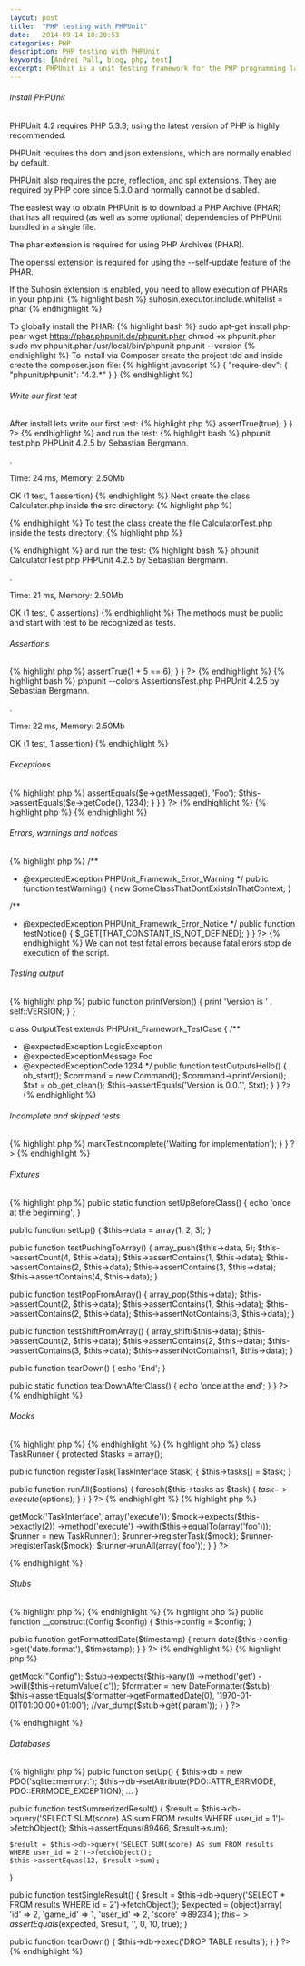 ```yaml
---
layout: post
title:  "PHP testing with PHPUnit"
date:   2014-09-14 18:20:53
categories: PHP
description: PHP testing with PHPUnit
keywords: [Andrei Pall, blog, php, test]
excerpt: PHPUnit is a unit testing framework for the PHP programming language. It is an instance of the xUnit architecture for unit testing frameworks that originated with SUnit and became popular with JUnit. PHPUnit was created by Sebastian Bergmann and its development is hosted on GitHub.
---
```


<h6>Install PHPUnit</h6>

PHPUnit 4.2 requires PHP 5.3.3; using the latest version of PHP is highly recommended.

PHPUnit requires the dom and json extensions, which are normally enabled by default.

PHPUnit also requires the pcre, reflection, and spl extensions. They are required by PHP core since 5.3.0 and normally cannot be disabled.

The easiest way to obtain PHPUnit is to download a PHP Archive (PHAR) that has all required (as well as some optional) dependencies of PHPUnit bundled in a single file.

The phar extension is required for using PHP Archives (PHAR).

The openssl extension is required for using the --self-update feature of the PHAR.

If the Suhosin extension is enabled, you need to allow execution of PHARs in your php.ini:
{% highlight bash %}
suhosin.executor.include.whitelist = phar
{% endhighlight %}

To globally install the PHAR:
{% highlight bash %}
sudo apt-get install php-pear
wget https://phar.phpunit.de/phpunit.phar
chmod +x phpunit.phar
sudo mv phpunit.phar /usr/local/bin/phpunit
phpunit --version
{% endhighlight %}
To install via Composer create the project tdd and inside create the composer.json file:
{% highlight javascript %}
{
    "require-dev": {
        "phpunit/phpunit": "4.2.*"
    }
}
{% endhighlight %}
<h6>Write our first test</h6>
After install lets write our first test:
{% highlight php %}
<?php
class SomeTest extends PHPUnit_Framework_TestCase
{
  public function testSomething()
  {
    $this->assertTrue(true);
  }
}
?>
{% endhighlight %}
and run the test:
{% highlight bash %}
phpunit test.php
PHPUnit 4.2.5 by Sebastian Bergmann.

.

Time: 24 ms, Memory: 2.50Mb

OK (1 test, 1 assertion)
{% endhighlight %}
Next create the class Calculator.php inside the src directory:
{% highlight php %}
<?php
class Calculator
{

}
?>
{% endhighlight %}
To test the class create the file CalculatorTest.php inside the tests directory:
{% highlight php %}
<?php
class CalculatorTest extends PHPUnit_Framework_TestCase
{
  public function testSomething()
  {
  }
}
?>
{% endhighlight %}
and run the test:
{% highlight bash %}
phpunit CalculatorTest.php
PHPUnit 4.2.5 by Sebastian Bergmann.

.

Time: 21 ms, Memory: 2.50Mb

OK (1 test, 0 assertions)
{% endhighlight %}
The methods must be public and start with test to be recognized as tests.
<h6>Assertions</h6> 
{% highlight php %}
<?php
class AssertionsTest extends PHPUnit_Framework_TestCase
{
  public function testBasicAssertion()
  {
    $this->assertTrue(1 + 5 == 6);
  }
}
?>
{% endhighlight %}
{% highlight bash %}
phpunit --colors AssertionsTest.php
PHPUnit 4.2.5 by Sebastian Bergmann.

.

Time: 22 ms, Memory: 2.50Mb

OK (1 test, 1 assertion)
{% endhighlight %}
<h6>Exceptions</h6>
{% highlight php %}
<?php
class AssertionsTest extends PHPUnit_Framework_TestCase
{
  public function testException()
  {
    try {
      throw new LogicException('Foo', 1234);
    } catch(LogicException $e) {
      $this->assertEquals($e->getMessage(), 'Foo');
      $this->assertEquals($e->getCode(), 1234);
    }
  }
}
?>
{% endhighlight %}
{% highlight php %}
<?php
class AssertionsTest extends PHPUnit_Framework_TestCase
{
  /**
   * @expectedException        LogicException
   * @expectedExceptionMessage Foo
   * @expectedExceptionCode    1234
   */
  public function testException()
  {
    throw new LogicException('Foo', 1234);
  }
}
?>
{% endhighlight %}
<h6>Errors, warnings and notices</h6>
{% highlight php %}
<?php
class ExampleTest extends PHPUnit_Framework_TestCase
{
  /**
   * @expectedException PHPUnit_Framewrk_Error
   */
  public function testError()
  {
    new SomeClassThatDontExistsInThatContext;
  }
  
  /**
   * @expectedException PHPUnit_Framewrk_Error_Warning
   */
  public function testWarning()
  {
    new SomeClassThatDontExistsInThatContext;
  }
  
  /**
   * @expectedException PHPUnit_Framewrk_Error_Notice
   */
  public function testNotice()
  {
    $_GET[THAT_CONSTANT_IS_NOT_DEFINED];
  }
}
?>
{% endhighlight %}
We can not test fatal errors because fatal erors stop de execution of the script.
<h6>Testing output</h6>
{% highlight php %}
<?php
class Command
{
  const VERSION ='0.0.1';
  
  public function printVersion()
  {
    print 'Version is ' . self::VERSION;
  }
}

class OutputTest extends PHPUnit_Framework_TestCase
{
  /**
   * @expectedException        LogicException
   * @expectedExceptionMessage Foo
   * @expectedExceptionCode    1234
   */
  public function testOutputsHello()
  {
    ob_start();
    $command = new Command();
    $command->printVersion();
    $txt = ob_get_clean();
    $this->assertEquals('Version is 0.0.1', $txt);
  }
}
?>
{% endhighlight %}
<h6>Incomplete and skipped tests</h6>
{% highlight php %}
<?php
class SomeClassTest extends PHPUnit_Framework_TestCase
{
  public function testSomethingThatDontExistsNow()
  {
    this>markTestIncomplete('Waiting for implementation');
  }
}
?>
{% endhighlight %}
<h6>Fixtures</h6>
{% highlight php %}
<?php
class SomeClassTest extends PHPUnit_Framework_TestCase
{
  protected $data;
  
  public static function setUpBeforeClass()
  {
    echo 'once at the beginning';
  }
  
  public function setUp()
  {
    $this->data = array(1, 2, 3);
  }
  
  public function testPushingToArray()
  {
    array_push($this->data, 5);
    $this->assertCount(4, $this->data);
    $this->assertContains(1, $this->data);
    $this->assertContains(2, $this->data);
    $this->assertContains(3, $this->data);
    $this->assertContains(4, $this->data);
  }
  
  public function testPopFromArray()
  {
    array_pop($this->data);
    $this->assertCount(2, $this->data);
    $this->assertContains(1, $this->data);
    $this->assertContains(2, $this->data);
    $this->assertNotContains(3, $this->data);
  }
  
  public function testShiftFromArray()
  {
    array_shift($this->data);
    $this->assertCount(2, $this->data);
    $this->assertContains(2, $this->data);
    $this->assertContains(3, $this->data);
    $this->assertNotContains(1, $this->data);
  }
  
  public function tearDown()
  {
    echo 'End';
  }
  
  public static function tearDownAfterClass()
  {
    echo 'once at the end';
  }
}
?>
{% endhighlight %}
<h6>Mocks</h6>
{% highlight php %}
<?php
interface TaskInterface
{
  public function execute(array $options);
}
?>
{% endhighlight %}
{% highlight php %}
<?php
require_once 'TaskInterface.php';

class TaskRunner
{
  protected $tasks = array();
  
  public function registerTask(TaskInterface $task)
  {
    $this->tasks[] = $task;
  }
  
  public function runAll($options)
  {
    foreach($this->tasks as $task) {
      $task->execute($options);
    }
  }
}
?>
{% endhighlight %}
{% highlight php %}
<?php
require_once '../src/TaskRunner.php';

class TaskRunnerTest extends PHPUnit_Framework_TestCase
{
  public function testRunAllPassesParamsCorrectly()
  {
    $mock = $this->getMock('TaskInterface', array('execute'));
    $mock->expects($this->exactly(2))
         ->method('execute')
         ->with($this->equalTo(array('foo')));
         
    $runner = new TaskRunner();
    $runner->registerTask($mock);
    $runner->registerTask($mock);
    $runner->runAll(array('foo'));
  }
}
?>
{% endhighlight %}
<h6>Stubs</h6>
{% highlight php %}
<?php
class Config
{
  public function get()
  {
    return 'd-m-Y';
  }
}
?>
{% endhighlight %}
{% highlight php %}
<?php
class DateFormatter
{
  protected $config;
  
  public function __construct(Config $config)
  {
    $this->config = $config;
  }
  
  public function getFormattedDate($timestamp)
  {
    return date($this->config->get('date.format'), $timestamp);
  }
}
?>
{% endhighlight %}
{% highlight php %}
<?php
require_once '../src/DateFormatter.php';
require_once '../src/Config.php

class DateFormatterTest extends PHPUnit_Framework_TestCase
{ 
  public function testFormattingDatesBasedOnConfig()
  {
    $stub = $this->getMock("Config");
    $stub->expects($this->any())
         ->method('get')
         ->will($this->returnValue('c'));
    
    $formatter = new DateFormatter($stub);
    $this->assertEquals($formatter->getFormattedDate(0), '1970-01-01T01:00:00+01:00');
    //var_dump($stub->get('param'));
  }
}
?>
{% endhighlight %}
<h6>Databases</h6>
{% highlight php %}
<?php
class SimpleDBTest extends PHPUnit_Framework_TestCase
{
  protected $db;
  
  public function setUp()
  {
    $this->db = new PDO('sqlite::memory:');
    $this->db->setAttribute(PDO::ATTR_ERRMODE, PDO::ERRMODE_EXCEPTION);
    ...
  }
  
  public function testSummerizedResult()
  {
    $result = $this->db->query('SELECT SUM(score) AS sum FROM results WHERE user_id = 1')->fetchObject();
    $this->assertEquas(89466, $result->sum);
    
    $result = $this->db->query('SELECT SUM(score) AS sum FROM results WHERE user_id = 2')->fetchObject();
    $this->assertEquas(12, $result->sum);
  }
  
  public function testSingleResult()
  {
    $result = $this->db->query('SELECT * FROM results WHERE id = 2')->fetchObject();
    $expected = (object)array(
        'id' => 2,
        'game_id' => 1,
        'user_id' => 2,
        'score' =>89234
    );
    $this->assertEquals($expected, $result, '', 0, 10, true);
  }
  
  public function tearDown()
  {
    $this->db->exec('DROP TABLE results');
  }
}
?>
{% endhighlight %}
